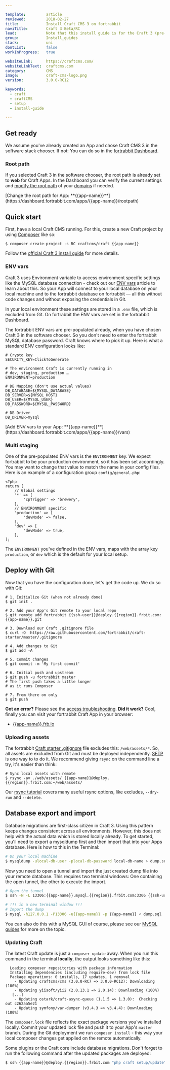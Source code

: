 ```yaml
---

template:         article
reviewed:         2018-02-27
title:            Install Craft CMS 3 on fortrabbit
naviTitle:        Craft 3 Beta/RC
lead:             Note that this install guide is for the Craft 3 (pre-stable) version. If you don't feel confident using a pre-release <a href='/install-craft-2-uni'>head over to the Craft 2.6 install guide</a>.
group:            Install_guides
stack:            uni
dontList:         false
workInProgress:   true

websiteLink:      https://craftcms.com/
websiteLinkText:  craftcms.com
category:         CMS
image:            craft-cms-logo.png
version:          3.0.0-RC12

keywords:
  - craft
  - craftCMS
  - setup
  - install-guide

---
```


## Get ready

We assume you've already created an App and chose Craft CMS 3 in the software stack chooser. If not: You can do so in the [fortrabbit Dashboard](/dashboard). 


### Root path

If you selected Craft 3 in the software chooser, the root path is already set to **web** for Craft Apps. In the Dashboard you can verify the current settings and [modify the root path](/app#toc-root-path) of your [domains](/domains) if needed. 

<div markdown="1" data-user="known">
[Change the root path for App: **{{app-name}}**](https://dashboard.fortrabbit.com/apps/{{app-name}}/rootpath)
</div>


## Quick start

First, have a local Craft CMS running. For this, create a new Craft project by using [Composer](/composer) like so: 

```
$ composer create-project -s RC craftcms/craft {{app-name}}
```

Follow the [official Craft 3 install guide](https://github.com/craftcms/docs/blob/v3/en/installation.md) for more details.

### ENV vars

Craft 3 uses Environment variable to access environment specific settings like the MySQL database connection - check out our [ENV vars](/env-vars) article to learn about this. So your App will connect to your local database on your local machine and to the fortrabbit database on fortrabbit — all this without code changes and without exposing the credentials in Git.

In your local environment these settings are stored in a `.env` file, which is excluded from Git. On fortrabbit the ENV vars are set in the fortrabbit Dashboard. 

The fortrabbit ENV vars are pre-populated already, when you have chosen Craft 3 in the software chooser. So you don't need to enter the fortrabbit MySQL database password. Craft knows where to pick it up. Here is what a standard ENV configuration looks like:

```osterei32
# Crypto key
SECURITY_KEY=ClickToGenerate

# The environment Craft is currently running in 
# dev, staging, production …
ENVIRONMENT=production

# DB Mapping (don't use actual values)
DB_DATABASE=${MYSQL_DATABASE}
DB_SERVER=${MYSQL_HOST}
DB_USER=${MYSQL_USER}
DB_PASSWORD=${MYSQL_PASSWORD}

# DB Driver
DB_DRIVER=mysql
```

<div markdown="1" data-user="known">
[Add ENV vars to your App: **{{app-name}}**](https://dashboard.fortrabbit.com/apps/{{app-name}}/vars)
</div>


### Multi staging

One of the pre-populated ENV vars is the `ENVIRONMENT` key. We expect fortrabbit to be your production environment, so it has been set accordingly. You may want to change that value to match the name in your config files. Here is an example of a configuration group `config/general.php`:

```
<?php
return [
    // Global settings
    '*' => [
        'cpTrigger' => 'brewery',
    ],
    // ENVIRONMENT specific 
    'production' => [
        'devMode' => false,
    ],
    'dev' => [
        'devMode' => true,
    ],
];
```

The `ENVIRONMENT` you've defined in the ENV vars, maps with the array key `production`, or `dev` which is the default for your local setup.


## Deploy with Git

Now that you have the configuration done, let's get the code up. We do so with Git:

```
# 1. Initialize Git (when not already done)
$ git init .

# 2. Add your App's Git remote to your local repo
$ git remote add fortrabbit {{ssh-user}}@deploy.{{region}}.frbit.com:{{app-name}}.git

# 3. Download our Craft .gitignore file
$ curl -O  https://raw.githubusercontent.com/fortrabbit/craft-starter/master/.gitignore

# 4. Add changes to Git
$ git add -A

# 5. Commit changes
$ git commit -m 'My first commit'

# 6. Initial push and upstream
$ git push -u fortrabbit master
# The first push takes a little longer
# as it runs Composer

# 7. From there on only
$ git push
```

**Got an error?** Please see the [access troubleshooting](/access-methods#toc-troubleshooting). **Did it work?** Cool, finally you can visit your fortrabbit Craft App in your browser:

* [{{app-name}}.frb.io](https://{{app-name}}.frb.io)


### Uploading assets

<!-- TODO: 
    Explain and link to what assets are, is it:

    A: User Uploads
    B: Minified CSS, JS and IMGs?
    C: Both

If it's A: briefly touch the topic of over-write but not delete sync strategy to explain why this is the case here.

-->

The fortrabbit [Craft starter .gitignore](https://raw.githubusercontent.com/fortrabbit/craft-starter/master/.gitignore) file excludes this: `/web/assets/*`. So, all assets are excluded from Git and must be deployed independently. [SFTP](/sftp-uni#toc-accessing-sftp) is one way to to do it. We recommend giving `rsync` on the command line a try, it's easier than think: 

```
# Sync local assets with remote
$ rsync -av ./web/assets/ {{app-name}}@deploy.{{region}}.frbit.com:~/web/assets/
```

Our [rsync tutorial](https://blog.fortrabbit.com/deploying-code-with-rsync) covers many useful rsync options, like excludes, `--dry-run` and `--delete`.


## Database export and import

Database migrations are first-class citizen in Craft 3. Using this pattern keeps changes consistent across all environments. However, this does not help with the actual data which is stored locally already. To get started, you'll need to export a mysqldump first and then import that into your Apps database. Here is how to this in the Terminal:

```bash
# On your local machine
$ mysqldump -ulocal-db-user -plocal-db-password local-db-name > dump.sql
```

Now you need to open a tunnel and import the just created dump file into your remote database. This requires two terminal windows: One containing the open tunnel, the other to execute the import.

```bash
# Open the tunnel
$ ssh -N -L 13306:{{app-name}}.mysql.{{region}}.frbit.com:3306 {{ssh-user}}@deploy.{{region}}.frbit.com

# !!! in a new terminal window !!!
# Import the dump
$ mysql -h127.0.0.1 -P13306 -u{{app-name}} -p {{app-name}} < dump.sql
```

You can also do this with a MySQL GUI of course, please see our [MySQL guides](/mysql) for more on the topic.

### Updating Craft

The latest Craft update is just a `composer update` away. When you run this command in the terminal **locally**, the output looks something like this: 

```plain
  Loading composer repositories with package information
  Installing dependencies (including require-dev) from lock file
  Package operations: 0 installs, 17 updates, 1 removal
    - Updating craftcms/cms (3.0.0-RC7 => 3.0.0-RC12): Downloading (100%)
    - Updating yiisoft/yii2 (2.0.13.1 => 2.0.14): Downloading (100%)
   [...]
    - Updating ostark/craft-async-queue (1.1.5 => 1.3.0):  Checking out c262aa5e21
    - Updating symfony/var-dumper (v3.4.3 => v3.4.4): Downloading (100%)
```

The `composer.lock` file reflects the exact package versions you've installed locally. Commit your updated lock file and push it to your App's `master` branch. During the Git deployment we run `composer install` - this way your local composer changes get applied on the remote automatically.

Some plugins or the Craft core include database migrations. Don't forget to run the following command after the updated packages are deployed:

```bash
$ ssh {{app-name}}@deploy.{{region}}.frbit.com "php craft setup/update"
```


<!--

TBD: 

* Is there no way to do SFTP with Craft 3? We should mentioned it, why not? DRAFT:


## Deploy with SFTP

Terminal, Composer and Git are maybe not your thing? You just want to upload your Craft CMS using SFTP? Well, that's not so easy any more. Craft 3 depends on Composer to manage the dependencies. You might can upload your local SFTP and then execute Composer on the remote machine. But for that you'll also need to login via SSH and run commands in the Terminal.

-->